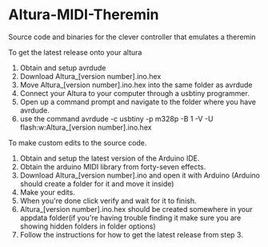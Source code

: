 # Altura-MIDI-Theremin
Source code and binaries for the clever controller that emulates a theremin

To get the latest release onto your altura
1. Obtain and setup avrdude
2. Download Altura_[version number].ino.hex
3. Move Altura_[version number].ino.hex into the same folder as avrdude
4. Connect your Altura to your computer through a usbtiny programmer.
5. Open up a command prompt and navigate to the folder where you have avrdude.
6. use the command avrdude -c usbtiny -p m328p -B 1 -V -U flash:w:Altura_[version number].ino.hex

To make custom edits to the source code.
1. Obtain and setup the latest version of the Arduino IDE.
2. Obtain the arduino MIDI library from forty-seven effects.
3. Download Altura_[version number].ino and open it with Arduino (Arduino should create a folder for it and move it inside)
4. Make your edits.
5. When you're done click verify and wait for it to finish.
6. Altura_[version number].ino.hex should be created somewhere in your appdata folder(if you're having trouble finding it make sure you are showing hidden folders in folder options)
7. Follow the instructions for how to get the latest release from step 3.
